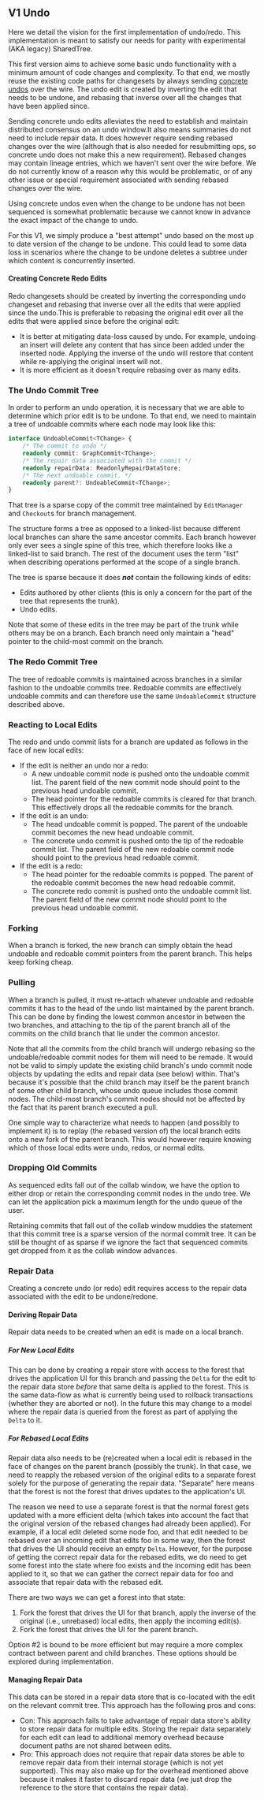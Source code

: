 ## V1 Undo

Here we detail the vision for the first implementation of undo/redo.
This implementation is meant to satisfy our needs for parity with experimental (AKA legacy) SharedTree.

This first version aims to achieve some basic undo functionality with a minimum amount of code changes and complexity.
To that end, we mostly reuse the existing code paths for changesets by always sending
[concrete undos](#abstract-vs-concrete-undo-messages) over the wire.
The undo edit is created by inverting the edit that needs to be undone,
and rebasing that inverse over all the changes that have been applied since.

Sending concrete undo edits alleviates the need to establish and maintain distributed consensus on an undo window.It also means summaries do not need to include repair data.
It does however require sending rebased changes over the wire
(although that is also needed for resubmitting ops, so concrete undo does not make this a new requirement).
Rebased changes may contain lineage entries, which we haven't sent over the wire before.
We do not currently know of a reason why this would be problematic,
or of any other issue or special requirement associated with sending rebased changes over the wire.

Using concrete undos even when the change to be undone has not been sequenced is somewhat problematic
because we cannot know in advance the exact impact of the change to undo.

For this V1, we simply produce a "best attempt" undo based on the most up to date version of the change to be undone.
This could lead to some data loss in scenarios where the change to be undone deletes a subtree under which content is concurrently inserted.

#### Creating Concrete Redo Edits

Redo changesets should be created by inverting the corresponding undo changeset and rebasing that inverse over all the edits that were applied since the undo.This is preferable to rebasing the original edit over all the edits that were applied since before the original edit:

-   It is better at mitigating data-loss caused by undo.
    For example, undoing an insert will delete any content that has since been added under the inserted node.
    Applying the inverse of the undo will restore that content while re-applying the original insert will not.
-   It is more efficient as it doesn't require rebasing over as many edits.

### The Undo Commit Tree

In order to perform an undo operation, it is necessary that we are able to determine which prior edit is to be undone.
To that end, we need to maintain a tree of undoable commits where each node may look like this:

```typescript
interface UndoableCommit<TChange> {
	/* The commit to undo */
	readonly commit: GraphCommit<TChange>;
	/* The repair data associated with the commit */
	readonly repairData: ReadonlyRepairDataStore;
	/* The next undoable commit. */
	readonly parent?: UndoableCommit<TChange>;
}
```

That tree is a sparse copy of the commit tree maintained by `EditManager` and `Checkout`s for branch management.

The structure forms a tree as opposed to a linked-list because different local branches can share the same ancestor commits.
Each branch however only ever sees a single spine of this tree, which therefore looks like a linked-list to said branch.
The rest of the document uses the term "list" when describing operations performed at the scope of a single branch.

The tree is sparse because it does **_not_** contain the following kinds of edits:

-   Edits authored by other clients (this is only a concern for the part of the tree that represents the trunk).
-   Undo edits.

Note that some of these edits in the tree may be part of the trunk while others may be on a branch.
Each branch need only maintain a "head" pointer to the child-most commit on the branch.

### The Redo Commit Tree

The tree of redoable commits is maintained across branches in a similar fashion to the undoable commits tree.
Redoable commits are effectively undoable commits and can therefore use the same `UndoableCommit` structure described above.

### Reacting to Local Edits

The redo and undo commit lists for a branch are updated as follows in the face of new local edits:

-   If the edit is neither an undo nor a redo:
    -   A new undoable commit node is pushed onto the undoable commit list.
        The parent field of the new commit node should point to the previous head undoable commit.
    -   The head pointer for the redoable commits is cleared for that branch.
        This effectively drops all the redoable commits for the branch.
-   If the edit is an undo:
    -   The head undoable commit is popped.
        The parent of the undoable commit becomes the new head undoable commit.
    -   The concrete undo commit is pushed onto the tip of the redoable commit list.
        The parent field of the new redoable commit node should point to the previous head redoable commit.
-   If the edit is a redo:
    -   The head pointer for the redoable commits is popped.
        The parent of the redoable commit becomes the new head redoable commit.
    -   The concrete redo commit is pushed onto the undoable commit list.
        The parent field of the new commit node should point to the previous head undoable commit.

### Forking

When a branch is forked, the new branch can simply obtain the head undoable and redoable commit pointers from the parent branch.
This helps keep forking cheap.

### Pulling

When a branch is pulled, it must re-attach whatever undoable and redoable commits it has to the head of the undo list maintained by the parent branch.
This can be done by finding the lowest common ancestor in between the two branches,
and attaching to the tip of the parent branch all of the commits on the child branch that lie under the common ancestor.

Note that all the commits from the child branch will undergo rebasing so the undoable/redoable commit nodes for them will need to be remade.
It would not be valid to simply update the existing child branch's undo commit node objects by updating the edits and repair data (see below) within.
That's because it's possible that the child branch may itself be the parent branch of some other child branch,
whose undo queue includes those commit nodes.
The child-most branch's commit nodes should not be affected by the fact that its parent branch executed a pull.

One simple way to characterize what needs to happen
(and possibly to implement it)
is to replay (the rebased version of) the local branch edits onto a new fork of the parent branch.
This would however require knowing which of those local edits were undo, redos, or normal edits.

### Dropping Old Commits

As sequenced edits fall out of the collab window,
we have the option to either drop or retain the corresponding commit nodes in the undo tree.
We can let the application pick a maximum length for the undo queue of the user.

Retaining commits that fall out of the collab window muddies the statement that this commit tree is a sparse version of the normal commit tree.
It can be still be thought of as sparse if we ignore the fact that sequenced commits get dropped from it as the collab window advances.

### Repair Data

Creating a concrete undo (or redo) edit requires access to the repair data associated with the edit to be undone/redone.

#### Deriving Repair Data

Repair data needs to be created when an edit is made on a local branch.

##### For New Local Edits

This can be done by creating a repair store with access to the forest that drives the application UI for this branch
and passing the `Delta` for the edit to the repair data store _before_ that same delta is applied to the forest.
This is the same data-flow as what is currently being used to rollback transactions (whether they are aborted or not).
In the future this may change to a model where the repair data is queried from the forest as part of applying the `Delta` to it.

##### For Rebased Local Edits

Repair data also needs to be (re)created when a local edit is rebased in the face of changes on the parent branch (possibly the trunk).
In that case, we need to reapply the rebased version of the original edits to a separate forest solely for the purpose of generating the repair data.
"Separate" here means that the forest is not the forest that drives updates to the application's UI.

The reason we need to use a separate forest is that the normal forest gets updated with a more efficient delta
(which takes into account the fact that the original version of the rebased changes had already been applied).
For example, if a local edit deleted some node foo,
and that edit needed to be rebased over an incoming edit that edits foo in some way,
then the forest that drives the UI should receive an empty `Delta`.
However, for the purpose of getting the correct repair data for the rebased edits,
we do need to get some forest into the state where foo exists and the incoming edit has been applied to it,
so that we can gather the correct repair data for foo and associate that repair data with the rebased edit.

There are two ways we can get a forest into that state:

1. Fork the forest that drives the UI for that branch,
   apply the inverse of the original (i.e., unrebased) local edits,
   then apply the incoming edit(s).
2. Fork the forest that drives the UI for the parent branch.

Option #2 is bound to be more efficient but may require a more complex contract between parent and child branches.
These options should be explored during implementation.

#### Managing Repair Data

This data can be stored in a repair data store that is co-located with the edit on the relevant commit tree.
This approach has the following pros and cons:

-   Con: This approach fails to take advantage of repair data store's ability to store repair data for multiple edits.
    Storing the repair data separately for each edit can lead to additional memory overhead because document paths are not shared between edits.
-   Pro: This approach does not require that repair data stores be able to remove repair data from their internal storage
    (which is not yet supported).
    This may also make up for the overhead mentioned above because it makes it faster to discard repair data
    (we just drop the reference to the store that contains the repair data).
